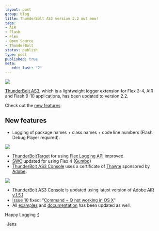 ```yaml
--- 
layout: post
group: blog
title: ThunderBolt AS3 version 2.2 out now!
tags: 
- AIR
- Flash
- Flex
- Open Source
- ThunderBolt
status: publish
type: post
published: true
meta: 
  _edit_last: "2"
---
```

[![](/blog/uploads/2009/03/08/ThunderBoltAS3_teaser.png)](http://code.google.com/p/flash-thunderbolt/)

[ThunderBolt AS3](http://code.google.com/p/flash-thunderbolt/), which is a lightweight logger extension for Flex 3-4, AIR and Flash 9-10 applications, has been updated to version 2.2.

Check out the [new features](http://www.websector.de/blog/2009/03/08/thunderbolt-as3-version-22-out-now):

<!--more-->

## New features

*  Logging of package names + class names + code line numbers (Flash Debug Player required).

![](/blog/uploads/2009/03/08/thunderbolt_codelinenumbers.png)

*  [ThunderBoltTarget](http://code.google.com/p/flash-thunderbolt/source/browse/trunk/as3/source/org/osflash/thunderbolt/ThunderBoltTarget.as) for using [Flex Logging API](http://livedocs.adobe.com/flex/3/html/logging_09.html) improved.
*  [SWC](http://code.google.com/p/flash-thunderbolt/source/browse/#svn/trunk/as3/libs) updated for using Flex 4 ([Gumbo](http://opensource.adobe.com/wiki/display/flexsdk/Gumbo))
*  [ThunderBolt AS3 Console](http://code.google.com/p/flash-thunderbolt/wiki/ThunderBoltAS3Console) uses a certificate of [Thawte](http://www.thawte.com/) sponsored by [Adobe](http://www.adobe.com/).

![](/blog/uploads/2009/03/08/thunderbolt_certificate.png)

*  [ThunderBolt AS3 Console](http://code.google.com/p/flash-thunderbolt/wiki/ThunderBoltAS3Console) is updated using latest version of [Adobe AIR v.1.5.1](http://get.adobe.com/air/)
*  [Issue 10](http://code.google.com/p/flash-thunderbolt/issues/detail?id=10) fixed: "[Command + Q not working in OS X](http://code.google.com/p/flash-thunderbolt/issues/detail?id=10)"
*  All [examples](http://code.google.com/p/flash-thunderbolt/downloads/list) and [documentation](http://code.google.com/p/flash-thunderbolt/w/list) has been updated as well.

Happy Logging ;)

-Jens
